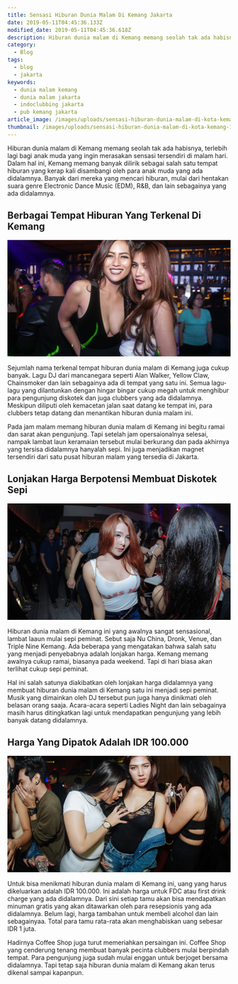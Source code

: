 ```yaml
---
title: Sensasi Hiburan Dunia Malam Di Kemang Jakarta
date: 2019-05-11T04:45:36.133Z
modified_date: 2019-05-11T04:45:36.618Z
description: Hiburan dunia malam di Kemang memang seolah tak ada habisnya, terlebih lagi bagi anak muda yang ingin merasakan sensasi tersendiri di malam hari.
category:
  - Blog
tags:
  - blog
  - jakarta
keywords:
  - dunia malam kemang
  - dunia malam jakarta
  - indoclubbing jakarta
  - pub kemang jakarta
article_image: /images/uploads/sensasi-hiburan-dunia-malam-di-kota-kemang-1.jpg
thumbnail: /images/uploads/sensasi-hiburan-dunia-malam-di-kota-kemang-1-022.jpg
---
```

Hiburan dunia malam di Kemang memang seolah tak ada habisnya, terlebih lagi bagi anak muda yang ingin merasakan sensasi tersendiri di malam hari. Dalam hal ini, Kemang memang banyak dilirik sebagai salah satu tempat hiburan yang kerap kali disambangi oleh para anak muda yang ada didalamnya. Banyak dari mereka yang mencari hiburan, mulai dari hentakan suara genre Electronic Dance Music (EDM), R&B, dan lain sebagainya yang ada didalamnya.



## Berbagai Tempat Hiburan Yang Terkenal Di Kemang

![Sensasi Hiburan Dunia Malam Di Kemang](/images/uploads/sensasi-hiburan-dunia-malam-di-kota-kemang-3.jpg)

Sejumlah nama terkenal tempat hiburan dunia malam di Kemang juga cukup banyak. Lagu DJ dari mancanegara seperti Alan Walker, Yellow Claw, Chainsmoker dan lain sebagainya ada di tempat yang satu ini. Semua lagu-lagu yang dilantunkan dengan hingar bingar cukup megah untuk menghibur para pengunjung diskotek dan juga clubbers yang ada didalamnya. Meskipun diliputi oleh kemacetan jalan saat datang ke tempat ini, para clubbers tetap datang dan menantikan hiburan dunia malam ini.

Pada jam malam memang hiburan dunia malam di Kemang ini begitu ramai dan sarat akan pengunjung. Tapi setelah jam opersaionalnya selesai, nampak lambat laun keramaian tersebut mulai berkurang dan pada akhirnya yang tersisa didalamnya hanyalah sepi. Ini juga menjadikan magnet tersendiri dari satu pusat hiburan malam yang tersedia di Jakarta.



## Lonjakan Harga Berpotensi Membuat Diskotek Sepi 

![Sensasi Hiburan Dunia Malam Di Kemang](/images/uploads/sensasi-hiburan-dunia-malam-di-kota-kemang-2.jpg)

Hiburan dunia malam di Kemang ini yang awalnya sangat sensasional, lambat laaun mulai sepi peminat. Sebut saja Nu China, Dronk, Venue, dan Triple Nine Kemang. Ada beberapa yang mengatakan bahwa salah satu yang menjadi penyebabnya adalah lonjakan harga. Kemang memang awalnya cukup ramai, biasanya pada weekend. Tapi di hari biasa akan terlihat cukup sepi peminat. 

Hal ini salah satunya diakibatkan oleh lonjakan harga didalamnya yang membuat hiburan dunia malam di Kemang satu ini menjadi sepi peminat. Musik yang dimainkan oleh DJ tersebut pun juga hanya dinikmati oleh belasan orang saaja. Acara-acara seperti Ladies Night dan lain sebagainya masih harus ditingkatkan lagi untuk mendapatkan pengunjung yang lebih banyak datang didalamnya.



## Harga Yang Dipatok Adalah IDR 100.000

![Sensasi Hiburan Dunia Malam Di Kemang](/images/uploads/sensasi-hiburan-dunia-malam-di-kota-kemang-1.jpg)

Untuk bisa menikmati hiburan dunia malam di Kemang ini, uang yang harus dikeluarkan adalah IDR 100.000. Ini adalah harga untuk FDC atau first drink charge yang ada didalamnya. Dari sini setiap tamu akan bisa mendapatkan minuman gratis yang akan ditawarkan oleh para resepsionis yang ada didalamnya. Belum lagi, harga tambahan untuk membeli alcohol dan lain sebagainyaa. Total para tamu rata-rata akan menghabiskan uang sebesar IDR 1 juta.

Hadirnya Coffee Shop juga turut memeriahkan persaingan ini. Coffee Shop yang cenderung tenang membuat banyak pecinta clubbers mulai berpindah tempat. Para pengunjung juga sudah mulai enggan untuk berjoget bersama didalamnya. Tapi tetap saja hiburan dunia malam di Kemang akan terus dikenal sampai kapanpun.

